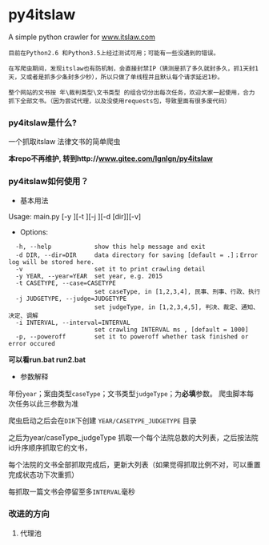 # py4itslaw
A simple python crawler for www.itslaw.com

```
目前在Python2.6 和Python3.5上经过测试可用；可能有一些没遇到的错误。 

在写爬虫期间，发现itslaw也有防机制，会直接封禁IP（猜测是抓了多久就封多久，抓1天封1天，又或者是抓多少条封多少秒），所以只做了单线程并且默认每个请求延迟1秒。

整个网站的文书按 年\裁判类型\文书类型 的组合切分出每次任务，欢迎大家一起使用，合力抓下全部文书。（因为尝试代理，以及没使用requests包，导致里面有很多废代码）
```


### py4itslaw是什么?

一个抓取itslaw 法律文书的简单爬虫

**本repo不再维护, 转到http://www.gitee.com/lgnlgn/py4itslaw**


### py4itslaw如何使用？


* 基本用法

 Usage: main.py [-y <year>][-t <caseType>][-j <judgeType>][-d [dir]][-v]

* Options:
```
  -h, --help            show this help message and exit
  -d DIR, --dir=DIR     data directory for saving [default = .]；Error log will be stored here. 
  -v                    set it to print crawling detail
  -y YEAR, --year=YEAR  set year, e.g. 2015
  -t CASETYPE, --case=CASETYPE
                        set caseType, in [1,2,3,4], 民事、刑事、行政、执行
  -j JUDGETYPE, --judge=JUDGETYPE
                        set judgeType, in [1,2,3,4,5], 判决、裁定、通知、决定、调解
  -i INTERVAL, --interval=INTERVAL
                        set crawling INTERVAL ms , [default = 1000]
  -p, --poweroff        set it to poweroff whether task finished or error occured
```

**可以看run.bat  run2.bat**


* 参数解释

 年份`year`；案由类型`caseType`；文书类型`judgeType`；为**必填**参数。 爬虫脚本每次任务以此三参数为准
 
 爬虫启动之后会在`DIR`下创建 `YEAR/CASETYPE_JUDGETYPE` 目录
 
 之后为year/caseType_judgeType 抓取一个每个法院总数的大列表，之后按法院id升序顺序抓取它的文书，
 
 每个法院的文书全部抓取完成后，更新大列表（如果觉得抓取比例不对，可以重置完成状态功下次重抓）
 
 每抓取一篇文书会停留至多`INTERVAL`毫秒
 
### 改进的方向
1. 代理池